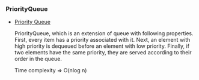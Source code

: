 ### PriorityQueue
- [Priority Queue](PriorityQueue.cpp)

    PriorityQueue, which is an extension of queue with following properties. First, every item has a priority associated with it. Next, an element with high priority is dequeued before an element with low priority. Finally, if two elements have the same priority, they are served according to their order in the queue. 
    
    Time complexity => O(nlog n)